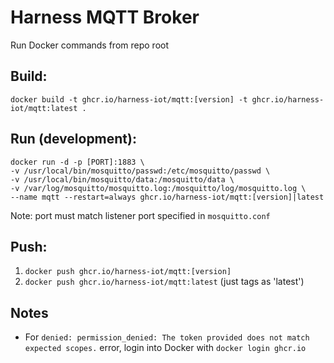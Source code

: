 # Harness MQTT Broker

Run Docker commands from repo root

## Build:

`docker build -t ghcr.io/harness-iot/mqtt:[version] -t ghcr.io/harness-iot/mqtt:latest .`

## Run (development):

```
docker run -d -p [PORT]:1883 \
-v /usr/local/bin/mosquitto/passwd:/etc/mosquitto/passwd \
-v /usr/local/bin/mosquitto/data:/mosquitto/data \
-v /var/log/mosquitto/mosquitto.log:/mosquitto/log/mosquitto.log \
--name mqtt --restart=always ghcr.io/harness-iot/mqtt:[version]|latest
```

Note: port must match listener port specified in `mosquitto.conf`

## Push:

1. `docker push ghcr.io/harness-iot/mqtt:[version]`
2. `docker push ghcr.io/harness-iot/mqtt:latest` (just tags as 'latest')

## Notes

- For `denied: permission_denied: The token provided does not match expected scopes.` error, login into Docker with `docker login ghcr.io`

```

```
